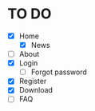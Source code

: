 **TO DO**
=====================
- [X] Home
    - [X] News
- [ ] About
- [X] Login
    - [ ] Forgot password    
- [X] Register 
- [X] Download
- [ ] FAQ
